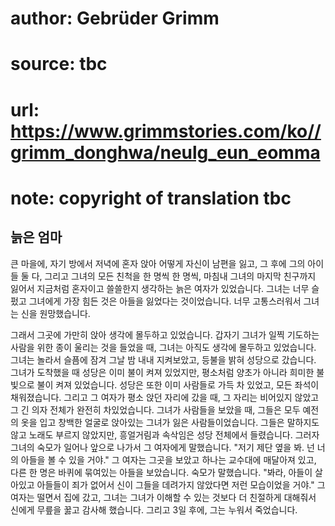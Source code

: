 # author: Gebrüder Grimm
# source: tbc
# url: https://www.grimmstories.com/ko//grimm_donghwa/neulg_eun_eomma
# note: copyright of translation tbc

## 늙은 엄마 

큰 마을에, 자기 방에서 저녁에 혼자 앉아 어떻게 자신이 남편을 잃고, 그
후에 그의 아이들 둘 다, 그리고 그녀의 모든 친척을 한 명씩 한 명씩,
마침내 그녀의 마지막 친구까지 잃어서 지금처럼 혼자이고 쓸쓸한지 생각하는
늙은 여자가 있었습니다. 그녀는 너무 슬펐고 그녀에게 가장 힘든 것은
아들을 잃었다는 것이었습니다. 너무 고통스러워서 그녀는 신을
원망했습니다.

그래서 그곳에 가만히 앉아 생각에 몰두하고 있었습니다. 갑자기 그녀가 일찍
기도하는 사람을 위한 종이 울리는 것을 들었을 때, 그녀는 아직도 생각에
몰두하고 있었습니다. 그녀는 놀라서 슬픔에 잠겨 그날 밤 내내 지켜보았고,
등불을 밝혀 성당으로 갔습니다. 그녀가 도착했을 때 성당은 이미 불이 켜져
있었지만, 평소처럼 양초가 아니라 희미한 불빛으로 불이 켜져 있었습니다.
성당은 또한 이미 사람들로 가득 차 있었고, 모든 좌석이 채워졌습니다.
그리고 그 여자가 평소 앉던 자리에 갔을 때, 그 자리는 비어있지 않았고 그
긴 의자 전체가 완전히 차있었습니다. 그녀가 사람들을 보았을 때, 그들은
모두 예전의 옷을 입고 창백한 얼굴로 앉아있는 그녀가 잃은
사람들이었습니다. 그들은 말하지도 않고 노래도 부르지 않았지만,
흥얼거림과 속삭임은 성당 전체에서 들렸습니다. 그러자 그녀의 숙모가
일어나 앞으로 나가서 그 여자에게 말했습니다. "저기 제단 옆을 봐. 넌
너의 아들을 볼 수 있을 거야." 그 여자는 그곳을 보았고 하나는 교수대에
매달아져 있고, 다른 한 명은 바퀴에 묶여있는 아들을 보았습니다. 숙모가
말했습니다. "봐라, 아들이 살아있고 아들들이 죄가 없어서 신이 그들을
데려가지 않았다면 저런 모습이었을 거야." 그 여자는 떨면서 집에 갔고,
그녀는 그녀가 이해할 수 있는 것보다 더 친절하게 대해줘서 신에게 무릎을
꿇고 감사해 했습니다. 그리고 3일 후에, 그는 누워서 죽었습니다.
